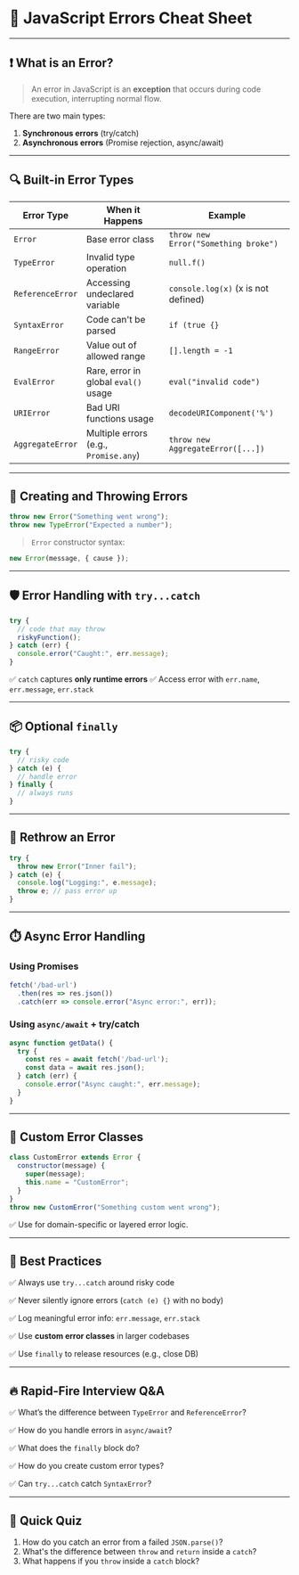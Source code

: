 # 🧾 JavaScript Errors Cheat Sheet

---

## ❗ What is an Error?

> An error in JavaScript is an **exception** that occurs during code execution, interrupting normal flow.

There are two main types:

1. **Synchronous errors** (try/catch)
2. **Asynchronous errors** (Promise rejection, async/await)

---

## 🔍 Built-in Error Types

| Error Type       | When it Happens                       | Example                              |
| ---------------- | ------------------------------------- | ------------------------------------ |
| `Error`          | Base error class                      | `throw new Error("Something broke")` |
| `TypeError`      | Invalid type operation                | `null.f()`                           |
| `ReferenceError` | Accessing undeclared variable         | `console.log(x)` (x is not defined)  |
| `SyntaxError`    | Code can't be parsed                  | `if (true {}`                        |
| `RangeError`     | Value out of allowed range            | `[].length = -1`                     |
| `EvalError`      | Rare, error in global `eval()` usage  | `eval("invalid code")`               |
| `URIError`       | Bad URI functions usage               | `decodeURIComponent('%')`            |
| `AggregateError` | Multiple errors (e.g., `Promise.any`) | `throw new AggregateError([...])`    |

---

## 🧰 Creating and Throwing Errors

```js
throw new Error("Something went wrong");
throw new TypeError("Expected a number");
```

> `Error` constructor syntax:

```js
new Error(message, { cause });
```

---

## 🛡️ Error Handling with `try...catch`

```js
try {
  // code that may throw
  riskyFunction();
} catch (err) {
  console.error("Caught:", err.message);
}
```

✅ `catch` captures **only runtime errors**
✅ Access error with `err.name`, `err.message`, `err.stack`

---

## 📦 Optional `finally`

```js
try {
  // risky code
} catch (e) {
  // handle error
} finally {
  // always runs
}
```

---

## 🔄 Rethrow an Error

```js
try {
  throw new Error("Inner fail");
} catch (e) {
  console.log("Logging:", e.message);
  throw e; // pass error up
}
```

---

## ⏱️ Async Error Handling

### Using Promises

```js
fetch('/bad-url')
  .then(res => res.json())
  .catch(err => console.error("Async error:", err));
```

### Using `async/await` + try/catch

```js
async function getData() {
  try {
    const res = await fetch('/bad-url');
    const data = await res.json();
  } catch (err) {
    console.error("Async caught:", err.message);
  }
}
```

---

## 🎯 Custom Error Classes

```js
class CustomError extends Error {
  constructor(message) {
    super(message);
    this.name = "CustomError";
  }
}
throw new CustomError("Something custom went wrong");
```

✅ Use for domain-specific or layered error logic.

---

## 🧠 Best Practices

✅ Always use `try...catch` around risky code

✅ Never silently ignore errors (`catch (e) {}` with no body)

✅ Log meaningful error info: `err.message`, `err.stack`

✅ Use **custom error classes** in larger codebases

✅ Use `finally` to release resources (e.g., close DB)

---

## 🔥 Rapid-Fire Interview Q\&A

✅ What’s the difference between `TypeError` and `ReferenceError`?

✅ How do you handle errors in `async/await`?

✅ What does the `finally` block do?

✅ How do you create custom error types?

✅ Can `try...catch` catch `SyntaxError`?

---

## 🧪 Quick Quiz

1. How do you catch an error from a failed `JSON.parse()`?
2. What's the difference between `throw` and `return` inside a `catch`?
3. What happens if you `throw` inside a `catch` block?